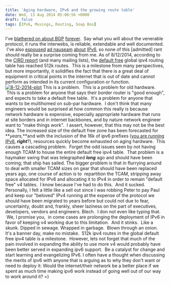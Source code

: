 ```yaml
---
title: 'Aging hardware, IPv6 and the growing route table'
date: Wed, 13 Aug 2014 05:00:56 +0000
draft: false
tags: [IPv6, Musings, Routing, Soap Box]
---
```


I've [blathered on about BGP](http://www.forwardingplane.net/2014/03/bgp-tools-troubleshooting-and-monitoring-external-routing-in-a-nutshell/ "BGP tools; troubleshooting and monitoring external routing in a nutshell") [forever](http://www.forwardingplane.net/2013/03/tuning-bgp-installed-ipv6-routes/ "Tuning BGP installed IPv6 routes").  Say what you will about the venerable protocol, it runs the interwebs, is reliable, extendable and well documented.  I've also [espoused](http://www.forwardingplane.net/2013/03/my-sdn-soapbox-now-with-ipv6/ "My SDN soapbox (now with IPv6!)") [ad nauseam](http://www.forwardingplane.net/2011/07/joint-techs-summer-2011-ipv6-talks/ "Joint Techs Summer 2011 IPv6 talks") [about](http://www.forwardingplane.net/2011/03/ipv6-features-matrix-for-network-hardware/ "IPv6 Features matrix for Network Hardware") [IPv6](http://www.forwardingplane.net/2012/11/and-a-purple-pony/ "And a purple pony."), so none of this \[admitted\] rant should really be a surprise coming from me. As of 8/12/2014, according to the [CIRD report](http://www.cidr-report.org/as2.0/#General_Status) (and many mailing lists), the [default free](http://en.wikipedia.org/wiki/Default-free_zone) global ipv4 routing table has reached 512k routes.  This is a milestone from many perspectives, but more importantly, it solidifies the fact that there is a great deal of equipment in critical points in the internet that is out of date and cannot perform as intended in its current configuration or function. [![8-12-2014-plot](http://www.forwardingplane.net/wp-content/uploads/2014/08/8-12-2014-plot.png)](http://www.forwardingplane.net/wp-content/uploads/2014/08/8-12-2014-plot.png) This is a problem.  This is a problem for old hardware.  This is a problem for anyone that says their border router is "good enough", and expects to take a default free table.  It's a problem for anyone that wants to be multihomed on sub-par hardware.  I don't think that many engineers would be surprised at how common this really is because network hardware is expensive, especially appropriate hardware that runs at site borders and in internet backbones, and by nature network engineer want to "make things work".  I assert, however, that this may not be the best idea. The increased size of the default free zone has been forecasted for **_years,_**and with the inclusion of the 16k of ipv6 prefixes ([you are running IPv6](http://www.forwardingplane.net/2013/08/the-sad-state-of-ipv6-and-why-you-need-to-learn-it/ "The sad state of IPv6 and why you need to learn it."), **_right_**?), resources quickly become exhausted on aging hardware.  This causes a cascading problem.  Forget the odd issues seen by not having enough TCAM to house the entire default free ipv4 table.  That problem is a haymaker swing that was telegraphed **_long_** ago and should have been coming; that ship has sailed. The bigger problem is that in flurrying around to deal with smaller TCAM sizes on gear that should have been replaced years ago, one course of action is to  repartition the TCAM, stripping away space allocated for IPv6 and allocating it to IPv4 in order to remain "default free" v4 tables.  I know because I've had to do this.  And it sucked. Personally, I felt a little like a sell out since I was robbing Peter to pay Paul and keep our "beloved" IPv4 running at the expense of the protocol we should have been migrated to years before but could not due to fear, uncertainty, doubt and, frankly, sheer laziness on the part of executives, developers, vendors and engineers. Blech.  I don not even like typing that.  We, I promise you,  in come cases are prolonging the deployment of IPv6 in favor of keeping v4 working due to this limitation.  And it stinks.  Like a skunk. Dipped in sewage. Wrapped in garbage.  Blown through an onion. It's a banner day, make no mistake.  512k ipv4 routes in the global default free ipv4 table is a milestone.  However, lets not forget that much of the pain involved in expanding the ability to use more v4 would probably have been better served in expanding ipv6 support.  Be a catalyst for change and start learning and evangelizing IPv6. I often have a thought when discussing the merits of ipv6 with anyone that is arguing as to why they don't want or need to deploy it: Would the internet/their network be a better place if we spent as much time making ipv6 work instead of going well out of our way to work around it? <end rant> =)
